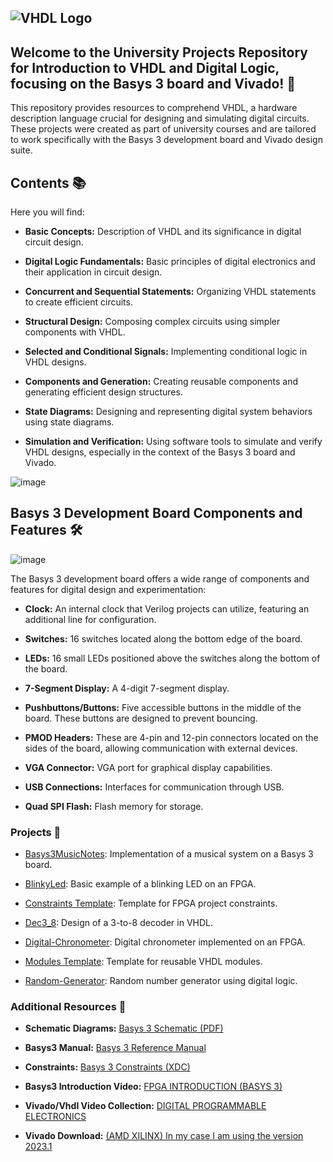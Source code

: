 ![VHDL Logo](https://cdn.discordapp.com/attachments/689717323543609386/1145782789707407381/169324630589239089.png)
---
## **Welcome to the University Projects Repository for Introduction to VHDL and Digital Logic, focusing on the Basys 3 board and Vivado! 🚀**

This repository provides resources to comprehend VHDL, a hardware description language crucial for designing and simulating digital circuits. These projects were created as part of university courses and are tailored to work specifically with the Basys 3 development board and Vivado design suite.

## Contents 📚

Here you will find:

- **Basic Concepts:** Description of VHDL and its significance in digital circuit design.
  
- **Digital Logic Fundamentals:** Basic principles of digital electronics and their application in circuit design.
  
- **Concurrent and Sequential Statements:** Organizing VHDL statements to create efficient circuits.
  
- **Structural Design:** Composing complex circuits using simpler components with VHDL.
  
- **Selected and Conditional Signals:** Implementing conditional logic in VHDL designs.
  
- **Components and Generation:** Creating reusable components and generating efficient design structures.
  
- **State Diagrams:** Designing and representing digital system behaviors using state diagrams.
  
- **Simulation and Verification:** Using software tools to simulate and verify VHDL designs, especially in the context of the Basys 3 board and Vivado.

![image](https://cdn.discordapp.com/attachments/689717323543609386/1145805256878461068/169325166294596003.png)

## Basys 3 Development Board Components and Features 🛠️

![image](https://cdn.discordapp.com/attachments/689717323543609386/1145805392778104962/169325169494628305.png)

The Basys 3 development board offers a wide range of components and features for digital design and experimentation:

- **Clock:** An internal clock that Verilog projects can utilize, featuring an additional line for configuration.
  
- **Switches:** 16 switches located along the bottom edge of the board.
  
- **LEDs:** 16 small LEDs positioned above the switches along the bottom of the board.
  
- **7-Segment Display:** A 4-digit 7-segment display.
  
- **Pushbuttons/Buttons:** Five accessible buttons in the middle of the board. These buttons are designed to prevent bouncing.
  
- **PMOD Headers:** These are 4-pin and 12-pin connectors located on the sides of the board, allowing communication with external devices.
  
- **VGA Connector:** VGA port for graphical display capabilities.
  
- **USB Connections:** Interfaces for communication through USB.
  
- **Quad SPI Flash:** Flash memory for storage.

### Projects 🚀

- [Basys3MusicNotes](https://github.com/qzxtu/Digital-Logic/tree/main/Basys3MusicNotes): Implementation of a musical system on a Basys 3 board.

- [BlinkyLed](https://github.com/qzxtu/Digital-Logic/tree/main/BlinkyLed): Basic example of a blinking LED on an FPGA.

- [Constraints Template](https://github.com/qzxtu/Digital-Logic/tree/main/Constraints%20Template): Template for FPGA project constraints.

- [Dec3_8](https://github.com/qzxtu/Digital-Logic/tree/main/Dec3_8): Design of a 3-to-8 decoder in VHDL.

- [Digital-Chronometer](https://github.com/qzxtu/Digital-Logic/tree/main/Digital-Chronometer): Digital chronometer implemented on an FPGA.

- [Modules Template](https://github.com/qzxtu/Digital-Logic/tree/main/Modules%20Template): Template for reusable VHDL modules.

- [Random-Generator](https://github.com/qzxtu/Digital-Logic/tree/main/Random-Generator): Random number generator using digital logic.

### Additional Resources 📖

- **Schematic Diagrams:** [Basys 3 Schematic (PDF)](https://digilent.com/reference/_media/reference/programmable-logic/basys-3/basys-3_sch.pdf)

- **Basys3 Manual:** [Basys 3 Reference Manual](https://digilent.com/reference/programmable-logic/basys-3/reference-manual)
  
- **Constraints:** [Basys 3 Constraints (XDC)](https://raw.githubusercontent.com/qzxtu/Digital-Logic/main/Constraints%20Template/Basys3_Constraints.xdc?token=GHSAT0AAAAAACG3OZRFAJ64EMJOSI4C437CZHM733A)

- **Basys3 Introduction Video:** [FPGA INTRODUCTION (BASYS 3)](https://www.youtube.com/watch?v=egx3LFqZs5U)

- **Vivado/Vhdl Video Collection:** [DIGITAL PROGRAMMABLE ELECTRONICS](https://www.youtube.com/@ELECTRONICADIGITALPROGRAMABLE)

- **Vivado Download:** [(AMD XILINX) In my case I am using the version 2023.1](https://www.xilinx.com/support/download.html)
